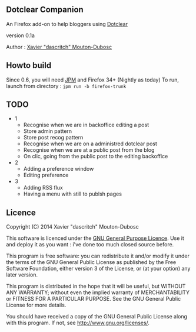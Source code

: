 Dotclear Companion
------------------

An Firefox add-on to help bloggers using [Dotclear](http://dotclear.org)

version 0.1a

Author :  [Xavier "dascritch" Mouton-Dubosc](http://dascritch.com)

Howto build
-----------
Since 0.6, you will need [JPM](https://github.com/mozilla/jpm) and Firefox 34+ (Nightly as today)
To run, launch from directory : `jpm run -b firefox-trunk`

TODO
----
* 1
  * Recognise when we are in backoffice editing a post
  * Store admin pattern
  * Store post recog pattern
  * Recognise when we are on a administred dotclear post
  * Recognise when we are at a public post from the blog
  * On clic, going from the public post to the editing backoffice
* 2
  * Adding a preference window
  * Editing preference
* 3
  * Adding RSS flux
  * Having a menu with still to publsh pages

Licence
-------
Copyright (C) 2014 Xavier "dascritch" Mouton-Dubosc

This software is licenced under the [GNU General Purpose Licence](http://www.gnu.org/licenses/gpl-3.0.txt).
Use it and deploy it as you want : i've done too much closed source before.

This program is free software: you can redistribute it and/or modify
it under the terms of the GNU General Public License as published by
the Free Software Foundation, either version 3 of the License, or
(at your option) any later version.

This program is distributed in the hope that it will be useful,
but WITHOUT ANY WARRANTY; without even the implied warranty of
MERCHANTABILITY or FITNESS FOR A PARTICULAR PURPOSE.  See the
GNU General Public License for more details.

You should have received a copy of the GNU General Public License
along with this program.  If not, see <http://www.gnu.org/licenses/>.
